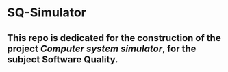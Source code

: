 # SQ-Simulator
## This repo is dedicated for the construction of the project *Computer system simulator*, for the subject Software Quality.
